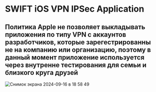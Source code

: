 <h1>SWIFT iOS VPN IPSec Application</h1>
<h2>Политика Apple не позволяет выкладывать приложения по типу VPN с аккаунтов разработчиков, которые зарегестрированны не на компанию или организацию, поэтому в данный момент приложение используется через внутренне тестирования для семьи и близкого круга друзей</h2>
 


![Снимок экрана 2024-09-16 в 18 58 49](https://github.com/user-attachments/assets/5fdce565-d153-42b1-9e7a-906e97eb3241)
